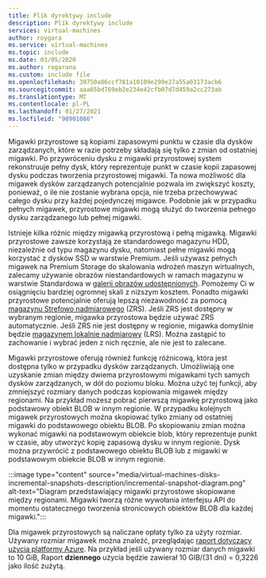 ```yaml
---
title: Plik dyrektywy include
description: Plik dyrektywy include
services: virtual-machines
author: roygara
ms.service: virtual-machines
ms.topic: include
ms.date: 03/05/2020
ms.author: rogarana
ms.custom: include file
ms.openlocfilehash: 39750a86ccf781a10109e299e27a55a03173acb6
ms.sourcegitcommit: aaa65bd769eb2e234e42cfb07d7d459a2cc273ab
ms.translationtype: MT
ms.contentlocale: pl-PL
ms.lasthandoff: 01/27/2021
ms.locfileid: "98901086"
---
```

Migawki przyrostowe są kopiami zapasowymi punktu w czasie dla dysków zarządzanych, które w razie potrzeby składają się tylko z zmian od ostatniej migawki. Po przywróceniu dysku z migawki przyrostowej system rekonstruuje pełny dysk, który reprezentuje punkt w czasie kopii zapasowej dysku podczas tworzenia przyrostowej migawki. Ta nowa możliwość dla migawek dysków zarządzanych potencjalnie pozwala im zwiększyć koszty, ponieważ, o ile nie zostanie wybrana opcja, nie trzeba przechowywać całego dysku przy każdej pojedynczej migawce. Podobnie jak w przypadku pełnych migawek, przyrostowe migawki mogą służyć do tworzenia pełnego dysku zarządzanego lub pełnej migawki.

Istnieje kilka różnic między migawką przyrostową i pełną migawką. Migawki przyrostowe zawsze korzystają ze standardowego magazynu HDD, niezależnie od typu magazynu dysku, natomiast pełne migawki mogą korzystać z dysków SSD w warstwie Premium. Jeśli używasz pełnych migawek na Premium Storage do skalowania wdrożeń maszyn wirtualnych, zalecamy używanie obrazów niestandardowych w ramach magazynu w warstwie Standardowa w [galerii obrazów udostępnionych](../articles/virtual-machines/shared-image-galleries.md). Pomożemy Ci w osiągnięciu bardziej ogromnej skali z niższym kosztem. Ponadto migawki przyrostowe potencjalnie oferują lepszą niezawodność za pomocą [magazynu Strefowo nadmiarowego](../articles/storage/common/storage-redundancy.md) (ZRS). Jeśli ZRS jest dostępny w wybranym regionie, migawka przyrostowa będzie używać ZRS automatycznie. Jeśli ZRS nie jest dostępny w regionie, migawka domyślnie będzie [magazynem lokalnie nadmiarowy](../articles/storage/common/storage-redundancy.md) (LRS). Można zastąpić to zachowanie i wybrać jeden z nich ręcznie, ale nie jest to zalecane.

Migawki przyrostowe oferują również funkcję różnicową, która jest dostępna tylko w przypadku dysków zarządzanych. Umożliwiają one uzyskanie zmian między dwiema przyrostowymi migawkami tych samych dysków zarządzanych, w dół do poziomu bloku. Można użyć tej funkcji, aby zmniejszyć rozmiary danych podczas kopiowania migawek między regionami.  Na przykład możesz pobrać pierwszą migawkę przyrostową jako podstawowy obiekt BLOB w innym regionie. W przypadku kolejnych migawek przyrostowych można skopiować tylko zmiany od ostatniej migawki do podstawowego obiektu BLOB. Po skopiowaniu zmian można wykonać migawki na podstawowym obiekcie blob, który reprezentuje punkt w czasie, aby utworzyć kopię zapasową dysku w innym regionie. Dysk można przywrócić z podstawowego obiektu BLOB lub z migawki w podstawowym obiekcie BLOB w innym regionie.

:::image type="content" source="media/virtual-machines-disks-incremental-snapshots-description/incremental-snapshot-diagram.png" alt-text="Diagram przedstawiający migawki przyrostowe skopiowane między regionami. Migawki tworzą różne wywołania interfejsu API do momentu ostatecznego tworzenia stronicowych obiektów BLOB dla każdej migawki.":::

Dla migawek przyrostowych są naliczane opłaty tylko za użyty rozmiar. Używany rozmiar migawek można znaleźć, przeglądając [raport dotyczący użycia platformy Azure](../articles/cost-management-billing/understand/review-individual-bill.md). Na przykład jeśli używany rozmiar danych migawki to 10 GiB, Raport **dziennego** użycia będzie zawierał 10 GIB/(31 dni) = 0,3226 jako ilość zużytą.